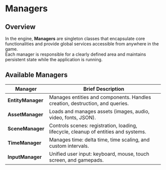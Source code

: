 # Managers

## Overview

In the engine, **Managers** are singleton classes that encapsulate core functionalities and provide global services accessible from anywhere in the game.  
Each manager is responsible for a clearly defined area and maintains persistent state while the application is running.

## Available Managers

| Manager           | Brief Description                                                                   |
| ----------------- | ----------------------------------------------------------------------------------- |
| **EntityManager** | Manages entities and components. Handles creation, destruction, and queries.        |
| **AssetManager**  | Loads and manages assets (images, audio, video, fonts, JSON).                       |
| **SceneManager**  | Controls scenes: registration, loading, lifecycle, cleanup of entities and systems. |
| **TimeManager**   | Manages time: delta time, time scaling, and custom intervals.                       |
| **InputManager**  | Unified user input: keyboard, mouse, touch screen, and gamepads.                    |
